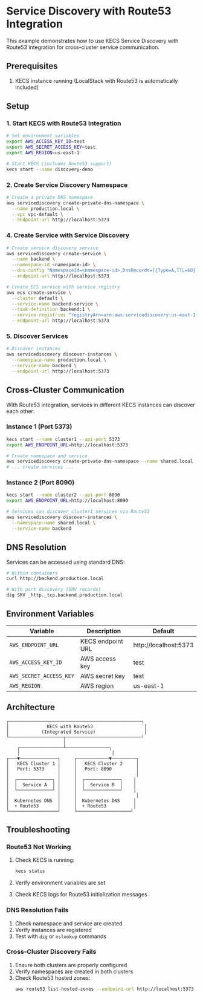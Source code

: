 # Service Discovery with Route53 Integration

This example demonstrates how to use KECS Service Discovery with Route53 integration for cross-cluster service communication.

## Prerequisites

1. KECS instance running (LocalStack with Route53 is automatically included)

## Setup

### 1. Start KECS with Route53 Integration

```bash
# Set environment variables
export AWS_ACCESS_KEY_ID=test
export AWS_SECRET_ACCESS_KEY=test
export AWS_REGION=us-east-1

# Start KECS (includes Route53 support)
kecs start --name discovery-demo
```

### 2. Create Service Discovery Namespace

```bash
# Create a private DNS namespace
aws servicediscovery create-private-dns-namespace \
  --name production.local \
  --vpc vpc-default \
  --endpoint-url http://localhost:5373
```

### 4. Create Service with Service Discovery

```bash
# Create service discovery service
aws servicediscovery create-service \
  --name backend \
  --namespace-id <namespace-id> \
  --dns-config "NamespaceId=<namespace-id>,DnsRecords=[{Type=A,TTL=60}]" \
  --endpoint-url http://localhost:5373

# Create ECS service with service registry
aws ecs create-service \
  --cluster default \
  --service-name backend-service \
  --task-definition backend:1 \
  --service-registries "registryArn=arn:aws:servicediscovery:us-east-1:000000000000:service/<service-id>" \
  --endpoint-url http://localhost:5373
```

### 5. Discover Services

```bash
# Discover instances
aws servicediscovery discover-instances \
  --namespace-name production.local \
  --service-name backend \
  --endpoint-url http://localhost:5373
```

## Cross-Cluster Communication

With Route53 integration, services in different KECS instances can discover each other:

### Instance 1 (Port 5373)
```bash
kecs start --name cluster1 --api-port 5373
export AWS_ENDPOINT_URL=http://localhost:5373

# Create namespace and service
aws servicediscovery create-private-dns-namespace --name shared.local --vpc vpc-default
# ... create services ...
```

### Instance 2 (Port 8090)
```bash
kecs start --name cluster2 --api-port 8090
export AWS_ENDPOINT_URL=http://localhost:8090

# Services can discover cluster1 services via Route53
aws servicediscovery discover-instances \
  --namespace-name shared.local \
  --service-name backend
```

## DNS Resolution

Services can be accessed using standard DNS:

```bash
# Within containers
curl http://backend.production.local

# With port discovery (SRV records)
dig SRV _http._tcp.backend.production.local
```

## Environment Variables

| Variable | Description | Default |
|----------|-------------|---------|
| `AWS_ENDPOINT_URL` | KECS endpoint URL | http://localhost:5373 |
| `AWS_ACCESS_KEY_ID` | AWS access key | test |
| `AWS_SECRET_ACCESS_KEY` | AWS secret key | test |
| `AWS_REGION` | AWS region | us-east-1 |

## Architecture

```
┌─────────────────────────────────────────────────┐
│              KECS with Route53                   │
│            (Integrated Service)                  │
└────────────────────┬────────────────────────────┘
                     │
    ┌────────────────┴────────────────┐
    │                                  │
┌───▼──────────────┐     ┌────────────▼─────────┐
│   KECS Cluster 1 │     │   KECS Cluster 2     │
│   Port: 5373     │     │   Port: 8090         │
│                  │     │                      │
│  ┌─────────────┐ │     │  ┌─────────────┐    │
│  │  Service A  │ │     │  │  Service B  │    │
│  └─────────────┘ │     │  └─────────────┘    │
│                  │     │                      │
│  Kubernetes DNS  │     │  Kubernetes DNS     │
│  + Route53       │     │  + Route53          │
└──────────────────┘     └────────────────────┘
```

## Troubleshooting

### Route53 Not Working

1. Check KECS is running:
   ```bash
   kecs status
   ```

2. Verify environment variables are set
3. Check KECS logs for Route53 initialization messages

### DNS Resolution Fails

1. Check namespace and service are created
2. Verify instances are registered
3. Test with `dig` or `nslookup` commands

### Cross-Cluster Discovery Fails

1. Ensure both clusters are properly configured
2. Verify namespaces are created in both clusters
3. Check Route53 hosted zones:
   ```bash
   aws route53 list-hosted-zones --endpoint-url http://localhost:5373
   ```